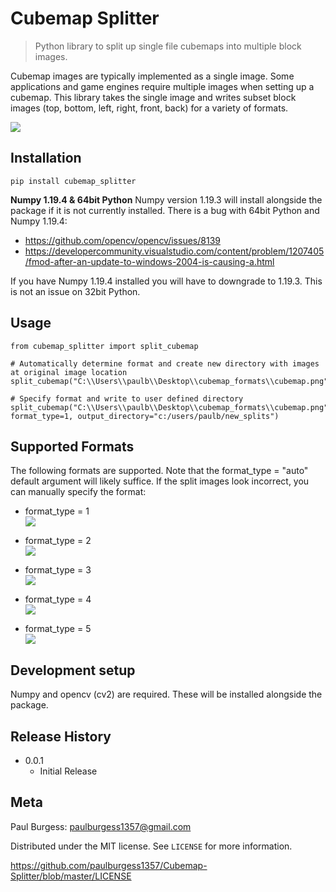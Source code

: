 # Cubemap Splitter

> Python library to split up single file cubemaps into multiple block images.

Cubemap images are typically implemented as a single image.  Some applications and game engines require multiple images when setting up a cubemap.  This library takes the single image and writes subset block images (top, bottom, left, right, front, back) for a variety of formats.

![](https://github.com/paulburgess1357/Cubemap-Splitter/blob/master/images/github_image_example.png?raw=true)  

## Installation

```
pip install cubemap_splitter
```
**Numpy 1.19.4 & 64bit Python**
Numpy version 1.19.3 will install alongside the package if it is not currently installed.  There is a bug with 64bit Python and Numpy 1.19.4:  
* https://github.com/opencv/opencv/issues/8139  
* https://developercommunity.visualstudio.com/content/problem/1207405/fmod-after-an-update-to-windows-2004-is-causing-a.html  
  
If you have Numpy 1.19.4 installed you will have to downgrade to 1.19.3.  This is not an issue on 32bit Python. 

## Usage

```
from cubemap_splitter import split_cubemap

# Automatically determine format and create new directory with images at original image location
split_cubemap("C:\\Users\\paulb\\Desktop\\cubemap_formats\\cubemap.png")

# Specify format and write to user defined directory
split_cubemap("C:\\Users\\paulb\\Desktop\\cubemap_formats\\cubemap.png", format_type=1, output_directory="c:/users/paulb/new_splits")

```

## Supported Formats
The following formats are supported.  Note that the format_type = "auto" default argument will likely suffice.  If the split images look incorrect, you can manually specify the format:

* format_type = 1  
![](https://github.com/paulburgess1357/Cubemap-Splitter/blob/master/images/format_type_1.png?raw=true)  
  
  
* format_type = 2  
![](https://github.com/paulburgess1357/Cubemap-Splitter/blob/master/images/format_type_2.png?raw=true)  
  
  
* format_type = 3  
![](https://github.com/paulburgess1357/Cubemap-Splitter/blob/master/images/format_type_3.png?raw=true)  
  
* format_type = 4  
![](https://github.com/paulburgess1357/Cubemap-Splitter/blob/master/images/format_type_4.png?raw=true)  
  
* format_type = 5    
![](https://github.com/paulburgess1357/Cubemap-Splitter/blob/master/images/format_type_5.png?raw=true)  
  
## Development setup

Numpy and opencv (cv2) are required.  These will be installed alongside the package.


## Release History

* 0.0.1
    * Initial Release

## Meta

Paul Burgess: paulburgess1357@gmail.com

Distributed under the MIT license. See ``LICENSE`` for more information.

https://github.com/paulburgess1357/Cubemap-Splitter/blob/master/LICENSE

